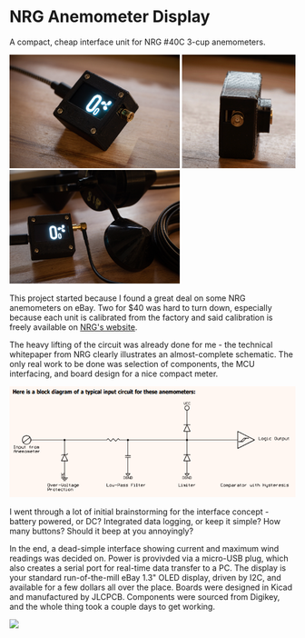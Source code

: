 # NRG Anemometer Display
A compact, cheap interface unit for NRG #40C 3-cup anemometers.

<p float="left">
  <img src="https://raw.githubusercontent.com/W3AXL/NRG-Anemometer-Display/master/media/pic_small_1.png" height="200" />
  <img src="https://raw.githubusercontent.com/W3AXL/NRG-Anemometer-Display/master/media/rotate.gif" height="200" /> 
  <img src="https://raw.githubusercontent.com/W3AXL/NRG-Anemometer-Display/master/media/pic_small_2.png" height="200" /> 
</p>

This project started because I found a great deal on some NRG anemometers on eBay. Two for $40 was hard to turn down, especially because each unit is calibrated from the factory and said calibration is freely available on [NRG's website](https://www.nrgsystems.com/support/product-support/calibration-reports/).

The heavy lifting of the circuit was already done for me - the technical whitepaper from NRG clearly illustrates an almost-complete schematic. The only real work to be done was selection of components, the MCU interfacing, and board design for a nice compact meter.

![NRG Block Diagram](https://raw.githubusercontent.com/W3AXL/NRG-Anemometer-Display/master/nrg-block-diagram.PNG)

I went through a lot of initial brainstorming for the interface concept - battery powered, or DC? Integrated data logging, or keep it simple? How many buttons? Should it beep at you annoyingly?

In the end, a dead-simple interface showing current and maximum wind readings was decided on. Power is provivded via a micro-USB plug, which also creates a serial port for real-time data transfer to a PC. The display is your standard run-of-the-mill eBay 1.3" OLED display, driven by I2C, and available for a few dollars all over the place. Boards were designed in Kicad and manufactured by JLCPCB. Components were sourced from Digikey, and the whole thing took a couple days to get working.

![](https://raw.githubusercontent.com/W3AXL/NRG-Anemometer-Display/master/media/video.gif)
